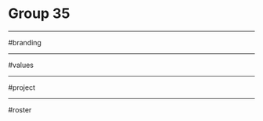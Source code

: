 # Group 35
--------------------------------------------------------------------------------------------------------------
#branding


--------------------------------------------------------------------------------------------------------------
#values




--------------------------------------------------------------------------------------------------------------
#project



-------------------------------------------------------------------------------------------------------------
#roster



